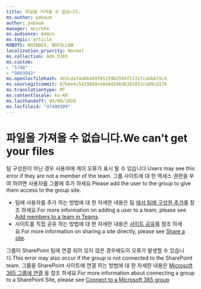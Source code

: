 ```yaml
---
title: 파일을 가져올 수 없습니다.
ms.author: pebaum
author: pebaum
manager: mnirkhe
ms.audience: Admin
ms.topic: article
ROBOTS: NOINDEX, NOFOLLOW
localization_priority: Normal
ms.collection: Adm_O365
ms.custom:
- "5748"
- "9003042"
ms.openlocfilehash: de3cda74a06d49f81259b2594f1131fcabb675c5
ms.sourcegitcommit: b7bbe4c5419668ce8e84196db382032ca09cd176
ms.translationtype: MT
ms.contentlocale: ko-KR
ms.lasthandoff: 09/08/2020
ms.locfileid: "47406589"
---
```

# <a name="we-cant-get-your-files"></a><span data-ttu-id="2ef63-102">파일을 가져올 수 없습니다.</span><span class="sxs-lookup"><span data-stu-id="2ef63-102">We can't get your files</span></span>

<span data-ttu-id="2ef63-103">팀 구성원이 아닌 경우 사용자에 게이 오류가 표시 될 수 있습니다.</span><span class="sxs-lookup"><span data-stu-id="2ef63-103">Users may see this error if they are not a member of the team.</span></span> <span data-ttu-id="2ef63-104">그룹 사이트에 대 한 액세스 권한을 부여 하려면 사용자를 그룹에 추가 하세요.</span><span class="sxs-lookup"><span data-stu-id="2ef63-104">Please add the user to the group to give them access to the group site.</span></span>

- <span data-ttu-id="2ef63-105">팀에 사용자를 추가 하는 방법에 대 한 자세한 내용은 팀 [에서 팀에 구성원 추가](https://support.office.com/article/add-people-to-a-team-aff2249d-b456-4bc3-81e7-52327b6b38e9)를 참조 하세요.</span><span class="sxs-lookup"><span data-stu-id="2ef63-105">For more information on adding a user to a team, please see [Add members to a team in Teams](https://support.office.com/article/add-people-to-a-team-aff2249d-b456-4bc3-81e7-52327b6b38e9).</span></span>
- <span data-ttu-id="2ef63-106">사이트를 직접 공유 하는 방법에 대 한 자세한 내용은 [사이트 공유](https://support.office.com/article/Share-a-site-958771A8-D041-4EB8-B51C-AFEA2EAE3658)를 참조 하세요.</span><span class="sxs-lookup"><span data-stu-id="2ef63-106">For more information on sharing a site directly, please see [Share a site](https://support.office.com/article/Share-a-site-958771A8-D041-4EB8-B51C-AFEA2EAE3658).</span></span>

<span data-ttu-id="2ef63-107">그룹이 SharePoint 팀에 연결 되어 있지 않은 경우에도이 오류가 발생할 수 있습니다.</span><span class="sxs-lookup"><span data-stu-id="2ef63-107">This error may also occur if the group is not connected to the SharePoint team.</span></span> <span data-ttu-id="2ef63-108">그룹을 SharePoint 사이트에 연결 하는 방법에 대 한 자세한 내용은 [Microsoft 365 그룹에 연결](https://docs.microsoft.com/sharepoint/dev/transform/modernize-connect-to-office365-group) 을 참조 하세요.</span><span class="sxs-lookup"><span data-stu-id="2ef63-108">For more information about connecting a group to a SharePoint Site, please see [Connect to a Microsoft 365 group](https://docs.microsoft.com/sharepoint/dev/transform/modernize-connect-to-office365-group)</span></span>